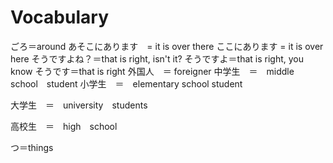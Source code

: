 # Vocabulary

ごろ＝around
あそこにあります　= it is over there
ここにあります = it is over here
そうですよね？＝that is right, isn't it?
そうですよ＝that is right, you know
そうです＝that is right
外国人　＝ foreigner
中学生　＝　middle　school　student
小学生　＝　elementary school student

大学生　＝　university　students

高校生　＝　high　school

つ＝things